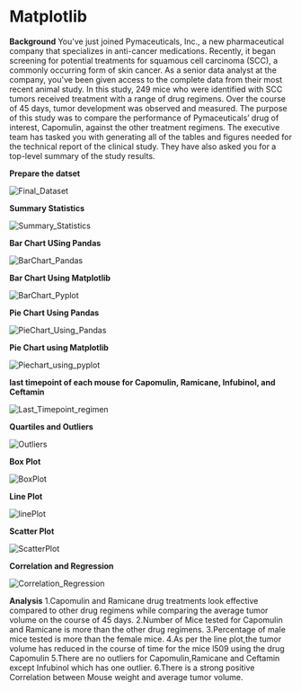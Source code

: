 # Matplotlib
**Background**
You've just joined Pymaceuticals, Inc., a new pharmaceutical company that specializes in anti-cancer medications. Recently, it began screening for potential treatments for squamous cell carcinoma (SCC), a commonly occurring form of skin cancer.
As a senior data analyst at the company, you've been given access to the complete data from their most recent animal study. In this study, 249 mice who were identified with SCC tumors received treatment with a range of drug regimens. Over the course of 45 days, tumor development was observed and measured. The purpose of this study was to compare the performance of Pymaceuticals’ drug of interest, Capomulin, against the other treatment regimens.
The executive team has tasked you with generating all of the tables and figures needed for the technical report of the clinical study. They have also asked you for a top-level summary of the study results.

**Prepare the datset**

![Final_Dataset](https://user-images.githubusercontent.com/112193116/196054206-bf703c9a-9bc2-4875-a1e4-3ec5046f6247.png)

**Summary Statistics**

![Summary_Statistics](https://user-images.githubusercontent.com/112193116/196054217-543b87f5-4256-4e1f-94ca-33a3911d583b.png)

**Bar Chart USing Pandas**

![BarChart_Pandas](https://user-images.githubusercontent.com/112193116/196054202-1ce2768f-affd-4728-86cc-1db742814688.png)

**Bar Chart Using Matplotlib**

![BarChart_Pyplot](https://user-images.githubusercontent.com/112193116/196054203-97dc38d7-e7bb-425b-897f-c0b3259e06d9.png)

**Pie Chart Using Pandas**

![PieChart_Using_Pandas](https://user-images.githubusercontent.com/112193116/196054211-65cbdd8f-9375-490c-bd81-bfa566105458.png)

**Pie Chart using Matplotlib**

![Piechart_using_pyplot](https://user-images.githubusercontent.com/112193116/196054213-b2becec3-aad2-458d-bd1a-839a41be363b.png)

**last timepoint of each mouse for Capomulin, Ramicane, Infubinol, and Ceftamin**

![Last_Timepoint_regimen](https://user-images.githubusercontent.com/112193116/196054207-1e090f2e-b3ea-43ba-9b94-1117321df704.png)

**Quartiles and Outliers**

![Outliers](https://user-images.githubusercontent.com/112193116/196054210-7743e4c9-9192-4f07-8d99-539445d45ca7.png)

**Box Plot**

![BoxPlot](https://user-images.githubusercontent.com/112193116/196054204-dccdc0ed-d5c9-4479-b328-c36a492724f7.png)

**Line Plot**

![linePlot](https://user-images.githubusercontent.com/112193116/196054209-7582d628-9792-4de4-9e8e-686b91aa56b0.png)

**Scatter Plot**

![ScatterPlot](https://user-images.githubusercontent.com/112193116/196054216-0368b1a8-e6c4-43cb-8622-6df4b47fcae6.png)

**Correlation and Regression**

![Correlation_Regression](https://user-images.githubusercontent.com/112193116/196054205-1d5d9645-31cc-485e-bb44-f17295669bbc.png)

**Analysis**
1.Capomulin and Ramicane drug treatments look effective compared to other drug regimens while comparing the average tumor volume on the course of 45 days.
2.Number of Mice tested for Capomulin and Ramicane is more than the other drug regimens.
3.Percentage of male mice tested is more than the female mice.
4.As per the line plot,the tumor volume has reduced in the course of time for the mice l509 using the drug Capomulin
5.There are no outliers for Capomulin,Ramicane and Ceftamin except Infubinol which has one outlier.
6.There is a strong positive Correlation between Mouse weight and average tumor volume.
